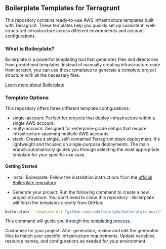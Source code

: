 ## Boilerplate Templates for Terragrunt

This repository contains ready-to-use AWS infrastructure templates built with Terragrunt. These templates help you quickly set up consistent, well-structured infrastructure across different environments and account configurations.

### What is Boilerplate?

Boilerplate is a powerful templating tool that generates files and directories from predefined templates. Instead of manually creating infrastructure code from scratch, you can use these templates to generate a complete project structure with all the necessary files.

[Learn more about Boilerplate](https://github.com/gruntwork-io/boilerplate)

### Template Options

This repository offers three different template configurations:
- single-account: Perfect for projects that deploy infrastructure within a single AWS account.
- multy-account: Designed for enterprise-grade setups that require infrastructure spanning multiple AWS accounts.
- stack: Creates a single, self-contained Terragrunt stack deployment. It's lightweight and focused on single-purpose deployments.
The main branch automatically guides you through selecting the most appropriate template for your specific use case.

#### Getting Started
- Install Boilerplate: Follow the installation instructions from the [official Boilerplate repository](https://github.com/gruntwork-io/boilerplate#install)

- Generate your project: Run the following command to create a new project structure. You don't need to clone this repository - Boilerplate will fetch the templates directly from GitHub:

```bash
boilerplate --template-url "github.com/codefactoryhu/boilerplate-aws//terragrunt-boilerplate?ref=main" --output-folder ./my-project
```

This command will guide you through the templating process.

Customize for your project: After generation, review and edit the generated files to match your specific infrastructure requirements. Update variables, resource names, and configurations as needed for your environment.